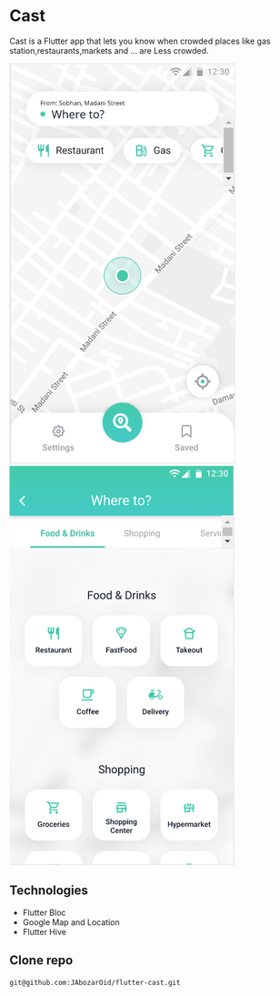 # Cast

Cast is a Flutter app that lets you know when crowded places like gas station,restaurants,markets and ... are Less crowded. 

![adk](main.PNG)
![adk](where.PNG)

## Technologies

- Flutter Bloc
- Google Map and Location
- Flutter Hive

## Clone repo

```
git@github.com:JAbozarOid/flutter-cast.git
```
